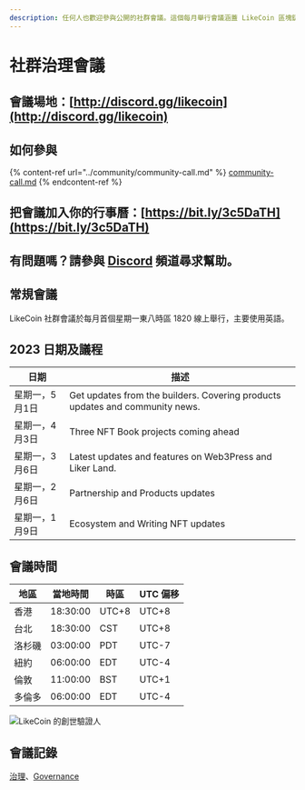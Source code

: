 ```yaml
---
description: 任何人也歡迎參與公開的社群會議。這個每月舉行會議涵蓋 LikeCoin 區塊鏈治理及生態發展
---
```


# 社群治理會議

## 會議場地：[http://discord.gg/likecoin](http://discord.gg/likecoin)

## 如何參與

{% content-ref url="../community/community-call.md" %}
[community-call.md](../community/community-call.md)
{% endcontent-ref %}

## 把會議加入你的行事曆：[https://bit.ly/3c5DaTH](https://bit.ly/3c5DaTH)

## 有問題嗎？請參與 [Discord](http://discord.gg/likecoin) 頻道尋求幫助。

## 常規會議 <a href="#monthly" id="monthly"></a>

LikeCoin  社群會議於每月首個星期一東八時區 1820 線上舉行，主要使用英語。

## 2023 日期及議程

| 日期       | 描述                                                                           |
| -------- | ---------------------------------------------------------------------------- |
| 星期一，5月1日 | Get updates from the builders. Covering products updates and community news. |
| 星期一，4月3日 | Three NFT Book projects coming ahead                                         |
| 星期一，3月6日 | Latest updates and features on Web3Press and Liker Land.                     |
| 星期一，2月6日 | Partnership and Products updates                                             |
| 星期一，1月9日 | Ecosystem and Writing NFT updates                                            |

## 會議時間

| 地區  | 當地時間     | 時區    | UTC 偏移 |
| --- | -------- | ----- | ------ |
| 香港  | 18:30:00 | UTC+8 | UTC+8  |
| 台北  | 18:30:00 | CST   | UTC+8  |
| 洛杉磯 | 03:00:00 | PDT   | UTC-7  |
| 紐約  | 06:00:00 | EDT   | UTC-4  |
| 倫敦  | 11:00:00 | BST   | UTC+1  |
| 多倫多 | 06:00:00 | EDT   | UTC-4  |

![LikeCoin 的創世驗證人](../../.gitbook/assets/LikeCoin\_AD70\_Validators-01.png)

## 會議記錄 <a href="#minutes" id="minutes"></a>

[治理](https://blog.like.co/zh/category/%E6%B2%BB%E7%90%86/)、[Governance](https://blog.like.co/category/governance/)
